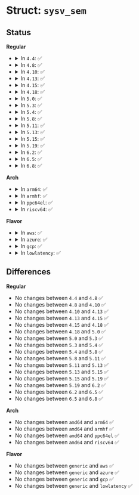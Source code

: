 # Struct: <code>sysv_sem</code>

## Status
<b>Regular</b>
<ul>
<li>
<details>
<summary>In <code>4.4</code>: ✅</summary>

```c
struct sysv_sem {
    struct sem_undo_list *undo_list;
};
```
</details>
</li>
<li>
<details>
<summary>In <code>4.8</code>: ✅</summary>

```c
struct sysv_sem {
    struct sem_undo_list *undo_list;
};
```
</details>
</li>
<li>
<details>
<summary>In <code>4.10</code>: ✅</summary>

```c
struct sysv_sem {
    struct sem_undo_list *undo_list;
};
```
</details>
</li>
<li>
<details>
<summary>In <code>4.13</code>: ✅</summary>

```c
struct sysv_sem {
    struct sem_undo_list *undo_list;
};
```
</details>
</li>
<li>
<details>
<summary>In <code>4.15</code>: ✅</summary>

```c
struct sysv_sem {
    struct sem_undo_list *undo_list;
};
```
</details>
</li>
<li>
<details>
<summary>In <code>4.18</code>: ✅</summary>

```c
struct sysv_sem {
    struct sem_undo_list *undo_list;
};
```
</details>
</li>
<li>
<details>
<summary>In <code>5.0</code>: ✅</summary>

```c
struct sysv_sem {
    struct sem_undo_list *undo_list;
};
```
</details>
</li>
<li>
<details>
<summary>In <code>5.3</code>: ✅</summary>

```c
struct sysv_sem {
    struct sem_undo_list *undo_list;
};
```
</details>
</li>
<li>
<details>
<summary>In <code>5.4</code>: ✅</summary>

```c
struct sysv_sem {
    struct sem_undo_list *undo_list;
};
```
</details>
</li>
<li>
<details>
<summary>In <code>5.8</code>: ✅</summary>

```c
struct sysv_sem {
    struct sem_undo_list *undo_list;
};
```
</details>
</li>
<li>
<details>
<summary>In <code>5.11</code>: ✅</summary>

```c
struct sysv_sem {
    struct sem_undo_list *undo_list;
};
```
</details>
</li>
<li>
<details>
<summary>In <code>5.13</code>: ✅</summary>

```c
struct sysv_sem {
    struct sem_undo_list *undo_list;
};
```
</details>
</li>
<li>
<details>
<summary>In <code>5.15</code>: ✅</summary>

```c
struct sysv_sem {
    struct sem_undo_list *undo_list;
};
```
</details>
</li>
<li>
<details>
<summary>In <code>5.19</code>: ✅</summary>

```c
struct sysv_sem {
    struct sem_undo_list *undo_list;
};
```
</details>
</li>
<li>
<details>
<summary>In <code>6.2</code>: ✅</summary>

```c
struct sysv_sem {
    struct sem_undo_list *undo_list;
};
```
</details>
</li>
<li>
<details>
<summary>In <code>6.5</code>: ✅</summary>

```c
struct sysv_sem {
    struct sem_undo_list *undo_list;
};
```
</details>
</li>
<li>
<details>
<summary>In <code>6.8</code>: ✅</summary>

```c
struct sysv_sem {
    struct sem_undo_list *undo_list;
};
```
</details>
</li>
</ul>
<b>Arch</b>
<ul>
<li>
<details>
<summary>In <code>arm64</code>: ✅</summary>

```c
struct sysv_sem {
    struct sem_undo_list *undo_list;
};
```
</details>
</li>
<li>
<details>
<summary>In <code>armhf</code>: ✅</summary>

```c
struct sysv_sem {
    struct sem_undo_list *undo_list;
};
```
</details>
</li>
<li>
<details>
<summary>In <code>ppc64el</code>: ✅</summary>

```c
struct sysv_sem {
    struct sem_undo_list *undo_list;
};
```
</details>
</li>
<li>
<details>
<summary>In <code>riscv64</code>: ✅</summary>

```c
struct sysv_sem {
    struct sem_undo_list *undo_list;
};
```
</details>
</li>
</ul>
<b>Flavor</b>
<ul>
<li>
<details>
<summary>In <code>aws</code>: ✅</summary>

```c
struct sysv_sem {
    struct sem_undo_list *undo_list;
};
```
</details>
</li>
<li>
<details>
<summary>In <code>azure</code>: ✅</summary>

```c
struct sysv_sem {
    struct sem_undo_list *undo_list;
};
```
</details>
</li>
<li>
<details>
<summary>In <code>gcp</code>: ✅</summary>

```c
struct sysv_sem {
    struct sem_undo_list *undo_list;
};
```
</details>
</li>
<li>
<details>
<summary>In <code>lowlatency</code>: ✅</summary>

```c
struct sysv_sem {
    struct sem_undo_list *undo_list;
};
```
</details>
</li>
</ul>

## Differences
<b>Regular</b>
<ul>
<li>
No changes between <code>4.4</code> and <code>4.8</code> ✅
</li>
<li>
No changes between <code>4.8</code> and <code>4.10</code> ✅
</li>
<li>
No changes between <code>4.10</code> and <code>4.13</code> ✅
</li>
<li>
No changes between <code>4.13</code> and <code>4.15</code> ✅
</li>
<li>
No changes between <code>4.15</code> and <code>4.18</code> ✅
</li>
<li>
No changes between <code>4.18</code> and <code>5.0</code> ✅
</li>
<li>
No changes between <code>5.0</code> and <code>5.3</code> ✅
</li>
<li>
No changes between <code>5.3</code> and <code>5.4</code> ✅
</li>
<li>
No changes between <code>5.4</code> and <code>5.8</code> ✅
</li>
<li>
No changes between <code>5.8</code> and <code>5.11</code> ✅
</li>
<li>
No changes between <code>5.11</code> and <code>5.13</code> ✅
</li>
<li>
No changes between <code>5.13</code> and <code>5.15</code> ✅
</li>
<li>
No changes between <code>5.15</code> and <code>5.19</code> ✅
</li>
<li>
No changes between <code>5.19</code> and <code>6.2</code> ✅
</li>
<li>
No changes between <code>6.2</code> and <code>6.5</code> ✅
</li>
<li>
No changes between <code>6.5</code> and <code>6.8</code> ✅
</li>
</ul>
<b>Arch</b>
<ul>
<li>
No changes between <code>amd64</code> and <code>arm64</code> ✅
</li>
<li>
No changes between <code>amd64</code> and <code>armhf</code> ✅
</li>
<li>
No changes between <code>amd64</code> and <code>ppc64el</code> ✅
</li>
<li>
No changes between <code>amd64</code> and <code>riscv64</code> ✅
</li>
</ul>
<b>Flavor</b>
<ul>
<li>
No changes between <code>generic</code> and <code>aws</code> ✅
</li>
<li>
No changes between <code>generic</code> and <code>azure</code> ✅
</li>
<li>
No changes between <code>generic</code> and <code>gcp</code> ✅
</li>
<li>
No changes between <code>generic</code> and <code>lowlatency</code> ✅
</li>
</ul>

